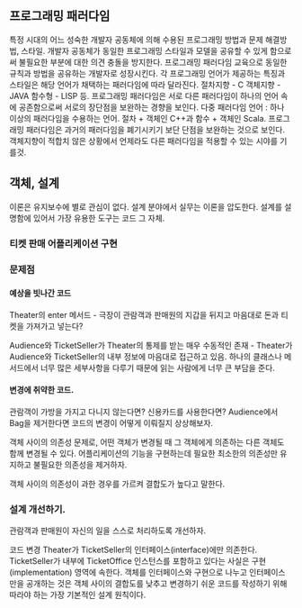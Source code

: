 ## 프로그래밍 패러다임
특정 시대의 어느 성숙한 개발자 공동체에 의해 수용된 프로그래밍 방법과 문제 해결방법, 스타일.
개발자 공동체가 동일한 프로그래밍 스타일과 모델을 공유할 수 있게 함으로써 불필요한 부분에 대한 의견 충돌을 방지한다.
프로그래밍 패러다임 교육으로 동일한 규칙과 방법을 공유하는 개발자로 성장시킨다.
각 프로그래밍 언어가 제공하는 특징과 스타일은 해당 언어가 채택하는 패러다임에 따라 달라진다.
절차지향 - C
객체지향 - JAVA
함수형 - LISP 등.
프로그래밍 패러다임은 서로 다른 패러다임이 하나의 언어 속에 공존함으로써 서로의 장단점을 보완하는 경향을 보인다.
다중 패러다임 언어 : 하나 이상의 패러다임을 수용하는 언어. 절차 + 객체인 C++과 함수 + 객체인 Scala.
프로그래밍 패러다임은 과거의 패러다임을 폐기시키기 보단 단점을 보완하는 것으로 보인다.
객체지향이 적합치 않은 상황에서 언제라도 다른 패러다임을 적용할 수 있는 시야를 기를것.

## 객체, 설계

이론은 유지보수에 별로 관심이 없다. 설계 분야에서 실무는 이론을 압도한다. 
설계를 설명함에 있어서 가장 유용한 도구는 코드 그 자체.

### 티켓 판매 어플리케이션 구현

### 문제점
#### 예상을 빗나간 코드
Theater의 enter 메서드 - 극장이 관람객과 판매원의 지갑을 뒤지고 마음대로 돈과 티켓을 가져가고 넣는다?

Audience와 TicketSeller가 Theater의 통제를 받는 매우 수동적인 존재 - Theater가 Audience와 TicketSeller의 내부 정보에 마음대로 접근하고 있음.
하나의 클래스나 메서드에서 너무 많은 세부사항을 다루기 때문에 읽는 사람에게 너무 큰 부담을 준다.

#### 변경에 취약한 코드.
관람객이 가방을 가지고 다니지 않는다면? 신용카드를 사용한다면? Audience에서 Bag을 제거한다면 코드의 변경이 어떻게 이뤄질지 상상해보자. 

객체 사이의 의존성 문제로, 어떤 객체가 변경될 때 그 객체에게 의존하는 다른 객체도 함께 변경될 수 있다. 어플리케이션의 기능을 구현하는데 필요한 최소한의 의존성만 유지하고 불필요한 의존성을 제거하자.

객체 사이의 의존성이 과한 경우를 가르켜 결합도가 높다고 말한다.

### 설계 개선하기.
관람객과 판매원이 자신의 일을 스스로 처리하도록 개선하자.

코드 변경
Theater가 TicketSeller의 인터페이스(interface)에만 의존한다.
TicketSeller가 내부에 TicketOffice 인스턴스를 포함하고 있다는 사실은 구현(implementation) 영역에 속한다.
객체를 인터페이스와 구현으로 나누고 인터페이스만을 공개하는 것은 객체 사이의 결합도를 낮추고 변경하기 쉬운 코드를 작성하기 위해 따라야 하는 가장 기본적인 설계 원칙이다.

